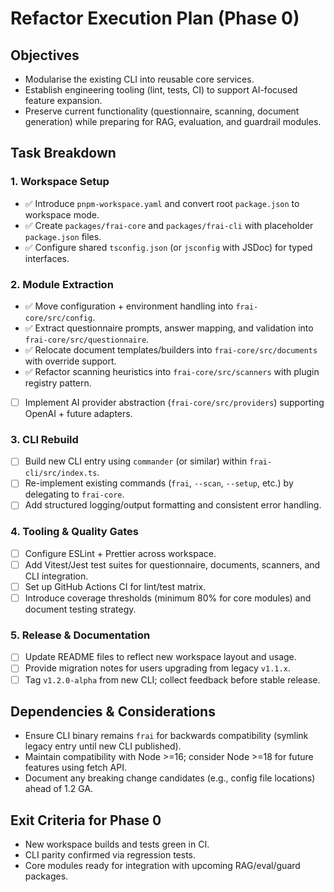 # Refactor Execution Plan (Phase 0)

## Objectives
- Modularise the existing CLI into reusable core services.
- Establish engineering tooling (lint, tests, CI) to support AI-focused feature expansion.
- Preserve current functionality (questionnaire, scanning, document generation) while preparing for RAG, evaluation, and guardrail modules.

## Task Breakdown

### 1. Workspace Setup
- ✅ Introduce `pnpm-workspace.yaml` and convert root `package.json` to workspace mode.
- ✅ Create `packages/frai-core` and `packages/frai-cli` with placeholder `package.json` files.
- ✅ Configure shared `tsconfig.json` (or `jsconfig` with JSDoc) for typed interfaces.

### 2. Module Extraction
- ✅ Move configuration + environment handling into `frai-core/src/config`.
- ✅ Extract questionnaire prompts, answer mapping, and validation into `frai-core/src/questionnaire`.
- ✅ Relocate document templates/builders into `frai-core/src/documents` with override support.
- ✅ Refactor scanning heuristics into `frai-core/src/scanners` with plugin registry pattern.
- [ ] Implement AI provider abstraction (`frai-core/src/providers`) supporting OpenAI + future adapters.

### 3. CLI Rebuild
- [ ] Build new CLI entry using `commander` (or similar) within `frai-cli/src/index.ts`.
- [ ] Re-implement existing commands (`frai`, `--scan`, `--setup`, etc.) by delegating to `frai-core`.
- [ ] Add structured logging/output formatting and consistent error handling.

### 4. Tooling & Quality Gates
- [ ] Configure ESLint + Prettier across workspace.
- [ ] Add Vitest/Jest test suites for questionnaire, documents, scanners, and CLI integration.
- [ ] Set up GitHub Actions CI for lint/test matrix.
- [ ] Introduce coverage thresholds (minimum 80% for core modules) and document testing strategy.

### 5. Release & Documentation
- [ ] Update README files to reflect new workspace layout and usage.
- [ ] Provide migration notes for users upgrading from legacy `v1.1.x`.
- [ ] Tag `v1.2.0-alpha` from new CLI; collect feedback before stable release.

## Dependencies & Considerations
- Ensure CLI binary remains `frai` for backwards compatibility (symlink legacy entry until new CLI published).
- Maintain compatibility with Node >=16; consider Node >=18 for future features using fetch API.
- Document any breaking change candidates (e.g., config file locations) ahead of 1.2 GA.

## Exit Criteria for Phase 0
- New workspace builds and tests green in CI.
- CLI parity confirmed via regression tests.
- Core modules ready for integration with upcoming RAG/eval/guard packages.
